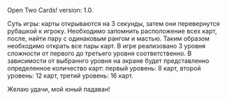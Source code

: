Open Two Cards!
version: 1.0.

Суть игры: карты открываются на 3 секунды, затем они перевернутся рубашкой к игроку. Необходимо запомнить расположение всех карт, после, найти пару с одинаковым рангом и мастью. Таким образом необходимо открать все пары карт.
В игре реализовано 3 уровня сложности от первого до третьего уровня соответственно.
В зависимости от выбраннго уровня на экране будет представленно определенное количество карт:
первый уровень: 8 карт,
второй уровень: 12 карт,
третий уровень: 16 карт.

Желаю удачи, мой юный падаван!

